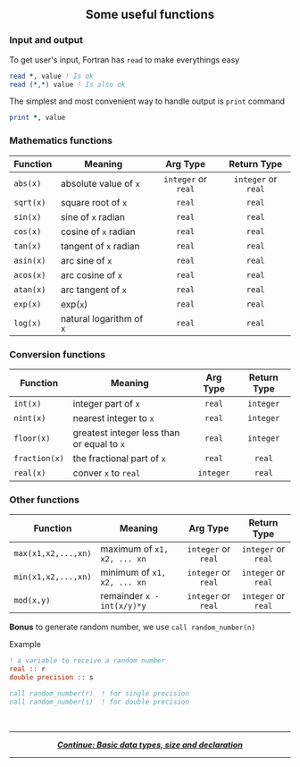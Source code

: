 ## <p align="center"> Some useful functions </p>

### Input and output

To get user's input, Fortran has `read` to make everythings easy

```fortran
read *, value ! Is ok
read (*,*) value ! Is also ok
```

The simplest and most convenient way to handle output is `print` command

```fortran
print *, value
```

### Mathematics functions

|Function|Meaning|Arg Type|Return Type|
|-|-|:-:|:-:|
|`abs(x)`|absolute value of `x`|`integer` or `real`|`integer` or `real`|
|`sqrt(x)`|square root of `x`|`real`|`real`|
|`sin(x)`|sine of `x` radian|`real`|`real`|
|`cos(x)`|cosine of `x` radian|`real`|`real`|
|`tan(x)`|tangent of `x` radian|`real`|`real`|
|`asin(x)`|arc sine of `x`|`real`|`real`|
|`acos(x)`|arc cosine of `x`|`real`|`real`|
|`atan(x)`|arc tangent of `x`|`real`|`real`|
|`exp(x)`|exp(`x`)|`real`|`real`|
|`log(x)`|natural logarithm of `x`|`real`|`real`|

### Conversion functions

|Function|Meaning|Arg Type|Return Type|
|-|-|:-:|:-:|
|`int(x)`|integer part of `x`|`real`|`integer`|
|`nint(x)`|nearest integer to `x`|`real`|`integer`|
|`floor(x)`|greatest integer less than or equal to `x`|`real`|`integer`|
|`fraction(x)`|the fractional part of `x`|`real`|`real`|
|`real(x)`|conver `x` to `real`|`integer`|`real`|

### Other functions

|Function|Meaning|Arg Type|Return Type|
|-|-|:-:|:-:|
|`max(x1,x2,...,xn)`|maximum of `x1, x2, ... xn`|`integer` or `real`|`integer` or `real`|
|`min(x1,x2,...,xn)`|minimum of `x1, x2, ... xn`|`integer` or `real`|`integer` or `real`|
|`mod(x,y)`|remainder `x - int(x/y)*y`|`integer` or `real`|`integer` or `real`|

**Bonus** to generate random number, we use `call random_number(n)`

Example

```fortran
! a variable to receive a random number
real :: r
double precision :: s

call random_number(r)  ! for single precision
call random_number(s)  ! for double precision
```

<br/>

---

<p align="center">
  <em>
    <b>
      <a href="../tutorial/data.md">
        Continue: Basic data types, size and declaration
      </a>
    </b>
  </em>
</p>

---
